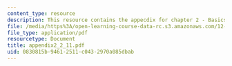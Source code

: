 ```yaml
---
content_type: resource
description: This resource contains the appecdix for chapter 2 - Basics Machinary.
file: /media/https%3A/open-learning-course-data-rc.s3.amazonaws.com/12-864-inference-from-data-and-models-spring-2005/0830815b94612511c0432970a085dbab_appendix2_2_11.pdf
file_type: application/pdf
resourcetype: Document
title: appendix2_2_11.pdf
uid: 0830815b-9461-2511-c043-2970a085dbab
---
```

